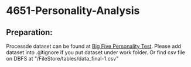 # 4651-Personality-Analysis  
## Preparation:  
Processde dataset can be found at [Big Five Personality Test](https://www.kaggle.com/tunguz/big-five-personality-test). Please add dataset into .gitignore if you put dataset under work folder. Or find csv file on DBFS at "/FileStore/tables/data_final-1.csv"  
